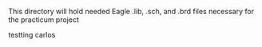 This directory will hold needed Eagle .lib, .sch, and .brd
files necessary for the practicum project

testting carlos